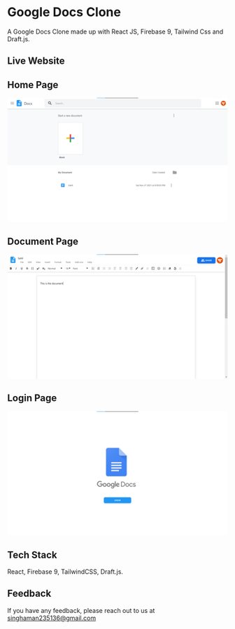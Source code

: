 # Google Docs Clone

A Google Docs Clone made up with React JS, Firebase 9, Tailwind Css and Draft.js.

## Live Website


## Home Page

![Home](/screenshots/home.png)

## Document Page

![Explore](/screenshots/document.png)

## Login Page

![Login](/screenshots/login.png)

## Tech Stack

React, Firebase 9, TailwindCSS, Draft.js.

## Feedback

If you have any feedback, please reach out to us at singhaman235136@gmail.com
